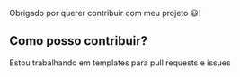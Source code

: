Obrigado por querer contribuir com meu projeto 😃!

## Como posso contribuir?
Estou trabalhando em templates para pull requests e issues
